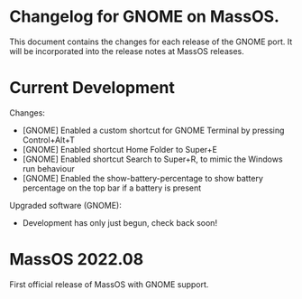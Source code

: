 # Changelog for GNOME on MassOS.
This document contains the changes for each release of the GNOME port. It will be incorporated into the release notes at MassOS releases.

# Current Development
Changes:

- [GNOME] Enabled a custom shortcut for GNOME Terminal by pressing Control+Alt+T
- [GNOME] Enabled shortcut Home Folder to Super+E
- [GNOME] Enabled shortcut Search to Super+R, to mimic the Windows run behaviour 
- [GNOME] Enabled the show-battery-percentage to show battery percentage on the top bar if a battery is present 

Upgraded software (GNOME):

- Development has only just begun, check back soon!

# MassOS 2022.08
First official release of MassOS with GNOME support.
